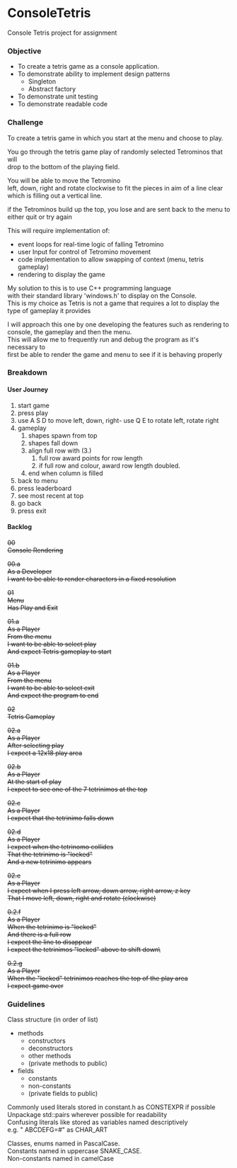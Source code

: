 # ConsoleTetris
Console Tetris project for assignment

### Objective
- To create a tetris game as a console application.
- To demonstrate ability to implement design patterns
  - Singleton
  - Abstract factory
- To demonstrate unit testing
- To demonstrate readable code

### Challenge
To create a tetris game in which you start at the menu and choose to play.

You go through the tetris game play of randomly selected Tetrominos that will\
drop to the bottom of the playing field.

You will be able to move the Tetromino\
left, down, right and rotate clockwise to fit the pieces in aim of a line clear\
which is filling out a vertical line.

if the Tetrominos build up the top, you lose and are sent back to the menu to either quit or try again

This will require implementation of:
- event loops for real-time logic of falling Tetromino
- user Input for control of Tetromino movement
- code implementation to allow swapping of context (menu, tetris gameplay)
- rendering to display the game

My solution to this is to use C++ programming language\
with their standard library 'windows.h' to display on the Console.\
This is my choice as Tetris is not a game that requires a lot to display the type of gameplay it provides

I will approach this one by one developing the features such as rendering to console, the gameplay and then the menu.\
This will allow me to frequently run and debug the program as it's necessary to\
first be able to render the game and menu to see if it is behaving properly

### Breakdown

#### User Journey
1. start game
2. press play
3. use A S D to move left, down, right- use Q E to rotate left, rotate right
4. gameplay
   1. shapes spawn from top 
   2. shapes fall down
   3. align full row with (3.)
      1.  full row award points for row length
      2.  if full row and colour, award row length doubled.
   4.  end when column is filled
5.  back to menu
6.  press leaderboard
7.  see most recent at top
8.  go back
9.  press exit

#### Backlog

<del>00\
Console Rendering

<del>00.a\
As a Developer\
I want to be able to render characters in a fixed resolution

<del>01\
Menu\
Has Play and Exit

<del>01.a\
As a Player\
From the menu\
I want to be able to select play\
And expect Tetris gameplay to start

<del>01.b\
As a Player\
From the menu\
I want to be able to select exit\
And expect the program to end

<del>02\
Tetris Gameplay

<del>02.a\
As a Player\
After selecting play\
I expect a 12x18 play area

<del>02.b\
As a Player\
At the start of play\
I expect to see one of the 7 tetrinimos at the top

<del>02.c\
As a Player\
I expect that the tetrinimo falls down

<del>02.d\
As a Player\
I expect when the tetrinomo collides\
That the tetrinimo is "locked"\
And a new tetrinimo appears

<del>02.e\
As a Player\
I expect when I press left arrow,  down arrow, right arrow, z key\
That I move left, down, right and rotate (clockwise)

<del>0.2.f\
As a Player\
When the tetrinimo is "locked"\
And there is a full row\
I expect the line to disappear\
I expect the tetrinimos "locked" above to shift down\

<del>0.2.g\
As a Player\
When the "locked" tetrinimos reaches the top of the play area\
I expect game over

### Guidelines
Class structure (in order of list)
- methods
  - constructors
  - deconstructors
  - other methods
  - (private methods to public)
- fields 
  - constants
  - non-constants
  - (private fields to public)

Commonly used literals stored in constant.h as CONSTEXPR if possible\
Unpackage std::pairs wherever possible for readability\
Confusing literals like stored as variables named descriptively\
e.g. " ABCDEFG=#" as CHAR_ART

Classes, enums named in PascalCase.\
Constants named in uppercase SNAKE_CASE.\
Non-constants named in camelCase
